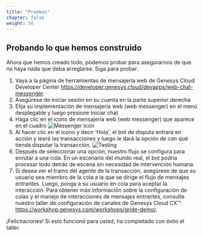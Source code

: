 ```yaml
---
title: "Pruebas"
chapter: false
weight: 50
---
```


## Probando lo que hemos construido
Ahora que hemos creado todo, podemos probar para asegurarnos de que no haya nada que deba arreglarse. Siga para probar: 

1. Vaya a la página de herramientas de mensajería web de Genesys Cloud Developer Center  https://developer.genesys.cloud/devapps/web-chat-messenger
2. Asegúrese de iniciar sesión en su cuenta en la parte superior derecha
3. Elija su implementación de mensajería web (web messenger) en el menú desplegable y luego presione Iniciar chat
4. Haga clic en el icono de mensajería web (web messenger) que aparece en el cuadro
![Messenger Icon](/images/messengerIcon.jpg)
5. Al hacer clic en el ícono y decir 'Hola', el bot de disputa entrará en acción y leerá las transacciones y luego le dará la opción de con qué tienda disputar la transacción.
![Testing](/images/testing.jpg)
6. Después de seleccionar una opción, nuestro flujo se configura para enrutar a una cola. En un escenario del mundo real, el bot podría procesar todo detrás de escena sin necesidad de intervención humana.
7. Si desea ver el tramo del agente de la transacción, asegúrese de que su usuario sea miembro de la cola a la que se dirige el flujo de mensajes entrantes. Luego, ponga a su usuario en cola para aceptar la interacción. Para obtener más información sobre la configuración de colas y el manejo de interacciones de mensajes entrantes, consulte nuestro taller de configuración de canales de Genesys Cloud CX™️: https://workshop.genesys.com/workshops/gride-demo/. 

¡Felicitaciones! Si esto funcionó para usted, ha completado con éxito el taller.